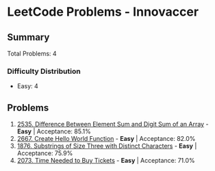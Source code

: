 # LeetCode Problems - Innovaccer

## Summary
Total Problems: 4

### Difficulty Distribution

- Easy: 4

## Problems

1. [2535. Difference Between Element Sum and Digit Sum of an Array](https://leetcode.com/problems/difference-between-element-sum-and-digit-sum-of-an-array/) - **Easy** | Acceptance: 85.1%
2. [2667. Create Hello World Function](https://leetcode.com/problems/create-hello-world-function/) - **Easy** | Acceptance: 82.0%
3. [1876. Substrings of Size Three with Distinct Characters](https://leetcode.com/problems/substrings-of-size-three-with-distinct-characters/) - **Easy** | Acceptance: 75.9%
4. [2073. Time Needed to Buy Tickets](https://leetcode.com/problems/time-needed-to-buy-tickets/) - **Easy** | Acceptance: 71.0%